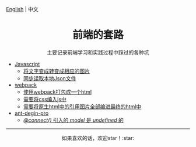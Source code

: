 [English](README.md) | 中文

<h1 align="center">前端的套路</h1>

<div align="center">主要记录前端学习和实践过程中踩过的各种坑</div>

* [Javascript](zh-CN/javascript/README.md)
	* [将文字变成转变成相应的图片](zh-CN/javascript/README.md#-1)
	* [同步读取本地Json文件](zh-CN/javascript/README.md#Json)
* [webpack](zh-CN/webpack/README.md)
	* [使用webpack打包成一个html](zh-CN/webpack/README.md#webpackhtml)
	* [需要将css编入js中](zh-CN/webpack/README.md#cssjs)
	* [需要将原生html中的引用图片全部编进最终的html中](zh-CN/webpack/README.md#htmlhtml)
* [ant-degin-pro](zh-CN/ant-design-pro/README.md)
	* [*@connect()* 引入的 *model* 是 *undefined* 的](zh-CN/ant-design-pro/README.md#connectmodelundefined)

---

<div align="center">如果喜欢的话，欢迎star！:star: </div>